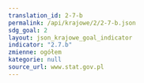 ```yaml
---
translation_id: 2-7-b
permalink: /api/krajowe/2/2-7-b.json
sdg_goal: 2
layout: json_krajowe_goal_indicator
indicator: "2.7.b"
zmienne: ogółem
kategorie: null
source_url: www.stat.gov.pl
---
```

